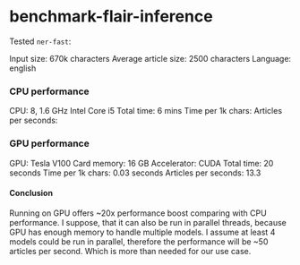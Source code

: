 # benchmark-flair-inference

Tested `ner-fast`:

Input size: 670k characters
Average article size: 2500 characters
Language: english

### CPU performance

CPU: 8, 1.6 GHz Intel Core i5
Total time: 6 mins
Time per 1k chars:
Articles per seconds:

### GPU performance

GPU: Tesla V100
Card memory: 16 GB
Accelerator: CUDA
Total time: 20 seconds
Time per 1k chars: 0.03 seconds
Articles per seconds: 13.3

#### Conclusion

Running on GPU offers ~20x performance boost comparing with CPU performance. I suppose, that it can also be run in parallel threads, because GPU has enough memory
to handle multiple models. I assume at least 4 models could be run in parallel, therefore the performance will be ~50 articles per second. Which is more than
needed for our use case.

